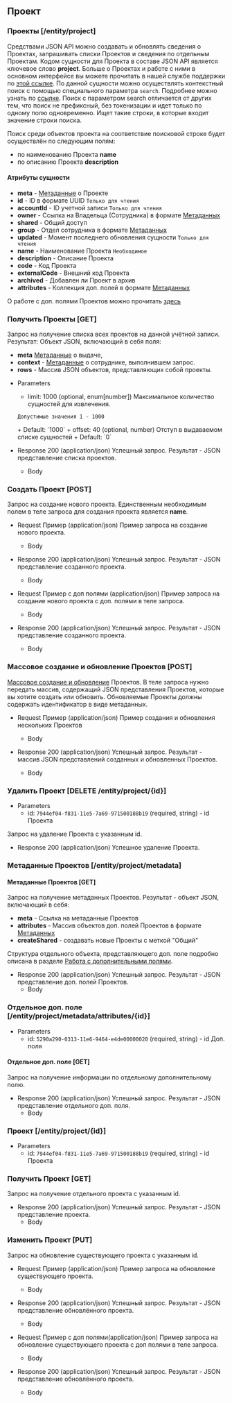 ## Проект
### Проекты [/entity/project]
Средствами JSON API можно создавать и обновлять сведения о Проектах, запрашивать списки Проектов и сведения по отдельным Проектам. Кодом сущности для Проекта в составе JSON API является ключевое слово **project**. Больше о Проектах и работе с ними в основном интерфейсе вы можете прочитать в нашей службе поддержки по [этой ссылке](https://support.moysklad.ru/hc/ru/articles/205529477-%D0%9F%D1%80%D0%BE%D0%B5%D0%BA%D1%82%D1%8B).
По данной сущности можно осуществлять контекстный поиск с помощью специального параметра `search`. Подробнее можно узнать по [ссылке](/api/remap/1.2/doc/index.html#header-контекстный-поиск). Поиск с параметром search отличается от других тем, что поиск не префиксный, без токенизации и идет только по одному полю одновременно. Ищет такие строки, в которые входит значение строки поиска.

Поиск среди объектов проекта на соответствие поисковой строке будет осуществлён по следующим полям:
+ по наименованию Проекта **name**
+ по описанию Проекта **description**

#### Атрибуты сущности
+ **meta** - [Метаданные](/api/remap/1.2/doc/index.html#header-метаданные) о Проекте
+ **id** - ID в формате UUID `Только для чтения`
+ **accountId** - ID учетной записи `Только для чтения`
+ **owner** - Ссылка на Владельца (Сотрудника) в формате [Метаданных](/api/remap/1.2/doc/index.html#header-метаданные)
+ **shared** - Общий доступ
+ **group** - Отдел сотрудника в формате [Метаданных](/api/remap/1.2/doc/index.html#header-метаданные)
+ **updated** - Момент последнего обновления сущности `Только для чтения`
+ **name** - Наименование Проекта `Необходимое`
+ **description** - Описание Проекта
+ **code** - Код Проекта
+ **externalCode** - Внешний код Проекта
+ **archived** - Добавлен ли Проект в архив
+ **attributes** - Коллекция доп. полей в формате [Метаданных](/api/remap/1.2/doc/index.html#header-метаданные)

О работе с доп. полями Проектов можно прочитать [здесь](/api/remap/1.2/doc/index.html#header-работа-с-дополнительными-полями)


### Получить Проекты [GET]
Запрос на получение списка всех проектов на данной учётной записи.
Результат: Объект JSON, включающий в себя поля:
- **meta** [Метаданные](/api/remap/1.2/doc/index.html#header-метаданные) о выдаче,
- **context** - [Метаданные](/api/remap/1.2/doc/index.html#header-метаданные) о сотруднике, выполнившем запрос.
- **rows** - Массив JSON объектов, представляющих собой проекты.
+ Parameters
  + limit: 1000 (optional, enum[number])
  Максимальное количество сущностей для извлечения.
  <p>
    <code>Допустимые значения 1 - 1000</code>
  </p>
      + Default: `1000`
  + offset: 40 (optional, number)
    Отступ в выдаваемом списке сущностей
      + Default: `0`

+ Response 200 (application/json)
Успешный запрос. Результат - JSON представление списка проектов.
  + Body
        <!-- include(body/project/get_list.json) -->


### Создать Проект [POST]
Запрос на создание нового проекта. Единственным необходимым полем в теле запроса
для создания проекта является **name**.

+ Request Пример (application/json)
Пример запроса на создание нового проекта.
  + Body
        <!-- include(body/project/post_request.json) -->

+ Response 200 (application/json)
Успешный запрос. Результат - JSON представление созданного проекта.
  + Body
        <!-- include(body/project/post_response.json) -->

+ Request Пример с доп полями (application/json)
Пример запроса на создание нового проекта с доп. полями в теле запроса.
  + Body
        <!-- include(body/project/post_with_attributes_request.json) -->

+ Response 200 (application/json)
Успешный запрос. Результат - JSON представление созданного проекта.
  + Body
        <!-- include(body/project/post_with_attributes_response.json) -->

### Массовое создание и обновление Проектов [POST]
[Массовое создание и обновление](/api/remap/1.2/doc/index.html#header-создание-и-обновление-нескольких-объектов) Проектов.
В теле запроса нужно передать массив, содержащий JSON представления Проектов, которые вы хотите создать или обновить.
Обновляемые Проекты должны содержать идентификатор в виде метаданных.

+ Request Пример (application/json)
Пример создания и обновления нескольких Проектов
  + Body
        <!-- include(body/project/post_massive_request.json) -->

+ Response 200 (application/json)
Успешный запрос. Результат - массив JSON представлений созданных и обновленных Проектов.
  + Body
        <!-- include(body/project/post_massive_response.json) -->

### Удалить Проект [DELETE /entity/project/{id}]
+ Parameters
  + id: `7944ef04-f831-11e5-7a69-971500188b19` (required, string) - id Проекта

Запрос на удаление Проекта с указанным id.

+ Response 200 (application/json)
Успешное удаление Проекта.

### Метаданные Проектов [/entity/project/metadata]
#### Метаданные Проектов [GET]
Запрос на получение метаданных Проектов. Результат - объект JSON, включающий в себя:
+ **meta** - Ссылка на метаданные Проектов
+ **attributes** - Массив объектов доп. полей Проектов в формате [Метаданных](#header-метаданные)
+ **createShared** - создавать новые Проекты с меткой "Общий"

Структура отдельного объекта, представляющего доп. поле подробно описана в разделе [Работа с дополнительными полями](#header-работа-с-дополнительными-полями).

+ Response 200 (application/json)
Успешный запрос. Результат - JSON представление доп. полей Проектов.
  + Body
        <!-- include(body/project/get_metadata.json) -->

### Отдельное доп. поле [/entity/project/metadata/attributes/{id}]
+ Parameters
  + id: `5290a290-0313-11e6-9464-e4de00000020` (required, string) - id Доп. поля
#### Отдельное доп. поле [GET]
Запрос на получение информации по отдельному дополнительному полю.
+ Response 200 (application/json)
Успешный запрос. Результат - JSON представление отдельного доп. поля.
  + Body
        <!-- include(body/project/metadata_by_id.json) -->

### Проект [/entity/project/{id}]
+ Parameters
  + id: `7944ef04-f831-11e5-7a69-971500188b19` (required, string) - id Проекта

### Получить Проект [GET]
Запрос на получение отдельного проекта с указанным id.
+ Response 200 (application/json)
Успешный запрос. Результат - JSON представление проекта.
  + Body
        <!-- include(body/project/get_by_id.json) -->


### Изменить Проект [PUT]
Запрос на обновление существующего проекта с указанным id.
+ Request Пример (application/json)
Пример запроса на обновление существующего проекта.
  + Body
        <!-- include(body/project/put_request.json) -->
+ Response 200 (application/json)
Успешный запрос. Результат - JSON представление обновлённого проекта.
  + Body
        <!-- include(body/project/put_response.json) -->

+ Request Пример с доп полями(application/json)
Пример запроса на обновление существующего проекта с доп полями в теле запроса.
  + Body
        <!-- include(body/project/put_with_attributes_request.json) -->
+ Response 200 (application/json)
Успешный запрос. Результат - JSON представление обновлённого проекта.
  + Body
        <!-- include(body/project/put_with_attributes_response.json) -->
